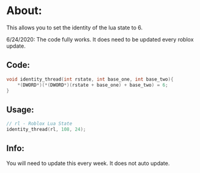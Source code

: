 # About:
This allows you to set the identity of the lua state to 6.

6/24/2020:
The code fully works. It does need to be updated every roblox update.

## Code:
```c++
void identity_thread(int rstate, int base_one, int base_two){
	*(DWORD*)(*(DWORD*)(rstate + base_one) + base_two) = 6;
}
```

## Usage:
```c++
// rl - Roblox Lua State
identity_thread(rl, 108, 24);
```

## Info:
You will need to update this every week. It does not auto update.
